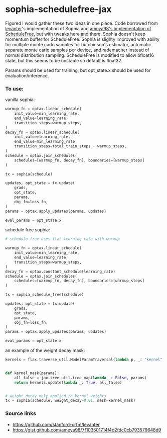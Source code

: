 # sophia-schedulefree-jax

Figured I would gather these two ideas in one place. Code borrowed from 
[levanter](https://github.com/stanford-crfm/levanter/tree/main)'s implementation of Sophia and 
[ameya98's implementation of ScheduleFree](https://gist.github.com/ameya98/7f103501714f4d2fdc0cb793579648d9), 
but with tweaks here and there. Sophia doesn't keep momentum buffer for ScheduleFree. Sophia is slighty improved with 
ability for multiple monte carlo samples for hutchinson's estimator, automatic separate monte carlo samples per device, 
and rademacher instead of normal distribution sampling. ScheduleFree is modified to allow bfloat16 state, but this 
seems to be unstable so default is float32.

Params should be used for training, but opt_state.x should be used for evaluation/inference.

### To use:

vanilla sophia:
```py
warmup_fn = optax.linear_schedule(
    init_value=min_learning_rate,
    end_value=learning_rate,
    transition_steps=warmup_steps,
)
decay_fn = optax.linear_schedule(
    init_value=learning_rate,
    end_value=min_learning_rate,
    transition_steps=total_train_steps - warmup_steps,
)
schedule = optax.join_schedules(
    schedules=[warmup_fn, decay_fn], boundaries=[warmup_steps]
)

tx = sophia(schedule)

updates, opt_state = tx.update(
    grads,
    opt_state,
    params,
    obj_fn=loss_fn,
)
params = optax.apply_updates(params, updates)

eval_params = opt_state.x
```

schedule free sophia:
```py
# schedule free uses flat learning rate with warmup

warmup_fn = optax.linear_schedule(
    init_value=min_learning_rate,
    end_value=learning_rate,
    transition_steps=warmup_steps,
)
decay_fn = optax.constant_schedule(learning_rate)
schedule = optax.join_schedules(
    schedules=[warmup_fn, decay_fn], boundaries=[warmup_steps]
)

tx = sophia_schedule_free(schedule)

updates, opt_state = tx.update(
    grads,
    opt_state,
    params,
    obj_fn=loss_fn,
)
params = optax.apply_updates(params, updates)

eval_params = opt_state.x
```

an example of the weight decay mask:
```py
kernels = flax.traverse_util.ModelParamTraversal(lambda p, _: "kernel" in p)


def kernel_mask(params):
    all_false = jax.tree_util.tree_map(lambda _: False, params)
    return kernels.update(lambda _: True, all_false)


# weight decay only applied to kernel weights
tx = sophia(schedule, weight_decay=0.01, mask=kernel_mask)
```

### Source links

- https://github.com/stanford-crfm/levanter
- https://gist.github.com/ameya98/7f103501714f4d2fdc0cb793579648d9
